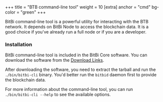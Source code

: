 +++
title = "BTB command-line tool"
weight = 10
[extra]
anchor = "cmd"
bg-color = "green"
+++

BitBi command-line tool is a powerful utility for interacting with the BTB network. It depends on BitBi Node to access the blockchain data. It is a good choice if you've already run a full node or if you are a developer.

### Installation

BitBi command-line tool is included in the BitBi Core software. You can download the software from the [Download Links](/download/bitbi/26.101.0/bitbi-26.101.0-x86_64-linux-gnu.tar.gz).

After downloading the software, you need to extract the tarball and run the `./bin/bitbi-cli` binary. You'd better run the `bitbid` daemon first to provide the blockchain data.

For more information about the command-line tool, you can run `./bin/bitbi-cli --help` to see the available options.